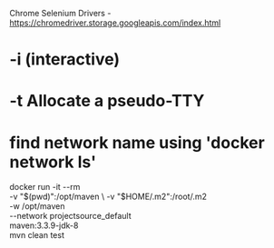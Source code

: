 Chrome Selenium Drivers - https://chromedriver.storage.googleapis.com/index.html

# -i (interactive)
# -t Allocate a pseudo-TTY

# find network name using 'docker network ls'
docker run -it --rm \
       -v "$(pwd)":/opt/maven \
       -v "$HOME/.m2":/root/.m2 \
       -w /opt/maven \
       --network projectsource_default \
       maven:3.3.9-jdk-8 \
       mvn clean test    